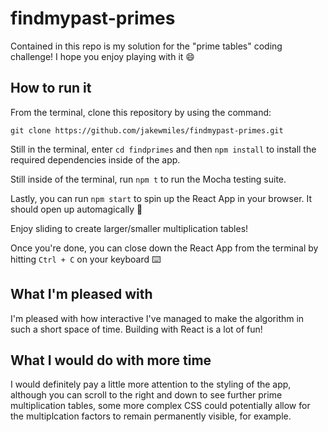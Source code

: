 # findmypast-primes

Contained in this repo is my solution for the "prime tables" coding challenge! I hope you enjoy playing with it 😄

## How to run it

From the terminal, clone this repository by using the command: 

`git clone https://github.com/jakewmiles/findmypast-primes.git`

Still in the terminal, enter `cd findprimes` and then `npm install` to install the required dependencies inside of the app.

Still inside of the terminal, run `npm t` to run the Mocha testing suite.

Lastly, you can run `npm start` to spin up the React App in your browser. It should open up automagically 🙂 

Enjoy sliding to create larger/smaller multiplication tables!

Once you're done, you can close down the React App from the terminal by hitting `Ctrl + C` on your keyboard ⌨️

## What I'm pleased with

I'm pleased with how interactive I've managed to make the algorithm in such a short space of time. Building with React is a lot of fun!

## What I would do with more time

I would definitely pay a little more attention to the styling of the app, although you can scroll to the right and down to see further prime multiplication tables, some more complex CSS could potentially allow for the multiplcation factors to remain permanently visible, for example.
